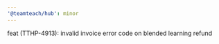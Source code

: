 ```yaml
---
'@teamteach/hub': minor
---
```


feat (TTHP-4913): invalid invoice error code on blended learning refund
